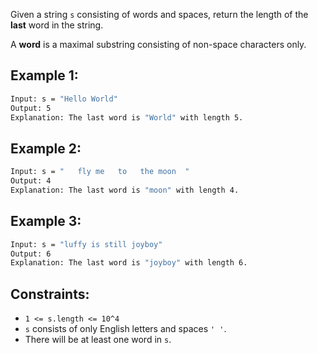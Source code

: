 Given a string ```s``` consisting of words and spaces, return the length of the __last__ word in the string.

A __word__ is a maximal substring consisting of non-space characters only.

## Example 1:
```bash
Input: s = "Hello World"
Output: 5
Explanation: The last word is "World" with length 5.
```

## Example 2:
```bash
Input: s = "   fly me   to   the moon  "
Output: 4
Explanation: The last word is "moon" with length 4.
```

## Example 3:
```bash
Input: s = "luffy is still joyboy"
Output: 6
Explanation: The last word is "joyboy" with length 6.
```

## Constraints:
* ```1 <= s.length <= 10^4```
* ```s``` consists of only English letters and spaces ```' '```.
* There will be at least one word in ```s```.